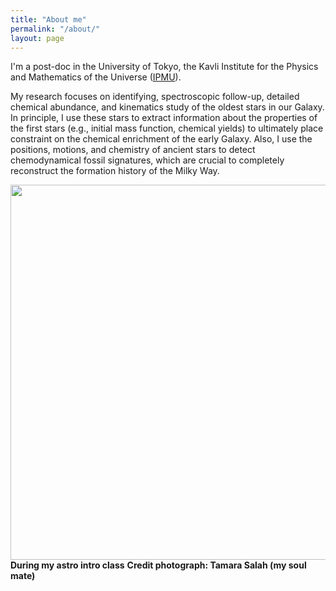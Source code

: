 ```yaml
---
title: "About me"
permalink: "/about/"
layout: page
---
```




I'm a post-doc in the University of Tokyo, the Kavli Institute for the Physics and Mathematics of the Universe ([IPMU](https://www.ipmu.jp)). 

My research focuses on identifying, spectroscopic follow-up, detailed chemical abundance, and kinematics study of the oldest stars in our Galaxy. In principle, I use these stars to extract information about the properties of the first stars (e.g., initial mass function, chemical yields) to ultimately place constraint on the chemical enrichment of the early Galaxy. Also, I use the positions, motions, and chemistry of ancient stars to detect chemodynamical fossil signatures, which are crucial to completely reconstruct the formation history of the Milky Way.



<p>
    <img align="left" src="https://user-images.githubusercontent.com/35367221/196015334-df72fbf0-89bf-48c7-9c13-7231a6547304.JPG" width="600" height="600">
</p> 
    
\
\
\
\
\
\
\
\
\
\
\
\
\
\
\
\
\
\
\
\
\
**During my astro intro class**
**Credit photograph: Tamara Salah (my soul mate)**

